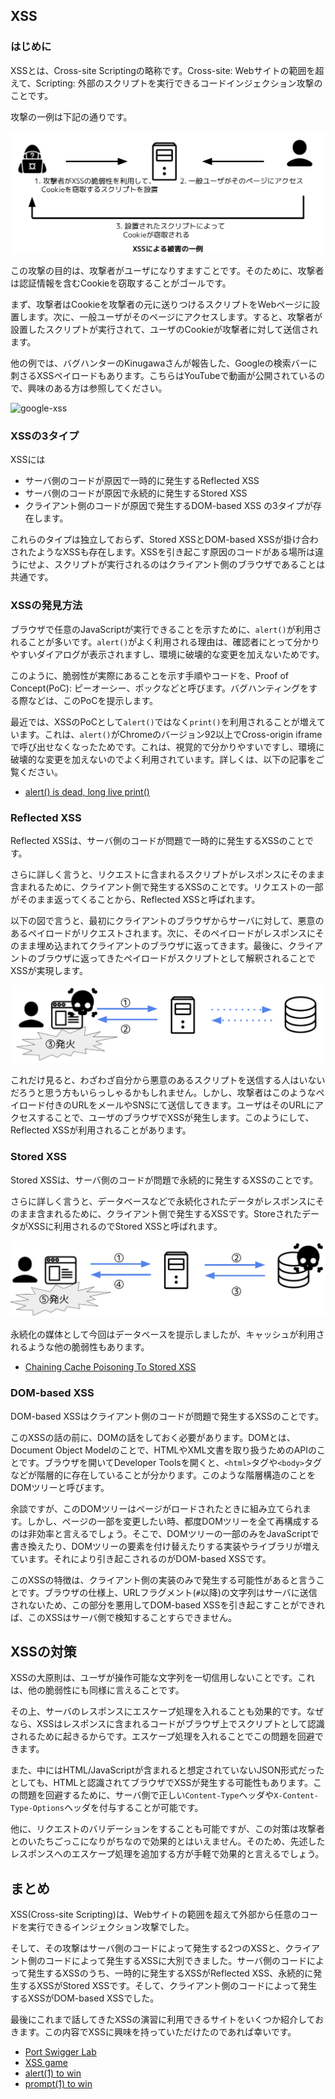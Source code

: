 ## XSS
### はじめに
XSSとは、Cross-site Scriptingの略称です。Cross-site: Webサイトの範囲を超えて、Scripting: 外部のスクリプトを実行できるコードインジェクション攻撃のことです。

攻撃の一例は下記の通りです。

![damage-case](./assets/damage-case.png)

この攻撃の目的は、攻撃者がユーザになりすますことです。そのために、攻撃者は認証情報を含むCookieを窃取することがゴールです。

まず、攻撃者はCookieを攻撃者の元に送りつけるスクリプトをWebページに設置します。次に、一般ユーザがそのページにアクセスします。すると、攻撃者が設置したスクリプトが実行されて、ユーザのCookieが攻撃者に対して送信されます。

他の例では、バグハンターのKinugawaさんが報告した、Googleの検索バーに刺さるXSSペイロードもあります。こちらはYouTubeで動画が公開されているので、興味のある方は参照してください。

![google-xss](https://www.youtube.com/watch?v=lG7U3fuNw3A)

### XSSの3タイプ
XSSには
- サーバ側のコードが原因で一時的に発生するReflected XSS
- サーバ側のコードが原因で永続的に発生するStored XSS
- クライアント側のコードが原因で発生するDOM-based XSS
の3タイプが存在します。

これらのタイプは独立しておらず、Stored XSSとDOM-based XSSが掛け合わされたようなXSSも存在します。XSSを引き起こす原因のコードがある場所は違うにせよ、スクリプトが実行されるのはクライアント側のブラウザであることは共通です。

### XSSの発見方法
ブラウザで任意のJavaScriptが実行できることを示すために、`alert()`が利用されることが多いです。`alert()`がよく利用される理由は、確認者にとって分かりやすいダイアログが表示されますし、環境に破壊的な変更を加えないためです。

このように、脆弱性が実際にあることを示す手順やコードを、Proof of Concept(PoC): ピーオーシー、ポックなどと呼びます。バグハンティングをする際などは、このPoCを提示します。

最近では、XSSのPoCとして`alert()`ではなく`print()`を利用されることが増えています。これは、`alert()`がChromeのバージョン92以上でCross-origin iframeで呼び出せなくなったためです。これは、視覚的で分かりやすいですし、環境に破壊的な変更を加えないのでよく利用されています。詳しくは、以下の記事をご覧ください。

- [alert() is dead, long live print()](https://portswigger.net/research/alert-is-dead-long-live-print)

### Reflected XSS
Reflected XSSは、サーバ側のコードが問題で一時的に発生するXSSのことです。

さらに詳しく言うと、リクエストに含まれるスクリプトがレスポンスにそのまま含まれるために、クライアント側で発生するXSSのことです。リクエストの一部がそのまま返ってくることから、Reflected XSSと呼ばれます。

以下の図で言うと、最初にクライアントのブラウザからサーバに対して、悪意のあるペイロードがリクエストされます。次に、そのペイロードがレスポンスにそのまま埋め込まれてクライアントのブラウザに返ってきます。最後に、クライアントのブラウザに返ってきたペイロードがスクリプトとして解釈されることでXSSが実現します。

![overview-reflected](./assets/overview-reflected.png)

これだけ見ると、わざわざ自分から悪意のあるスクリプトを送信する人はいないだろうと思う方もいらっしゃるかもしれません。しかし、攻撃者はこのようなペイロード付きのURLをメールやSNSにて送信してきます。ユーザはそのURLにアクセスすることで、ユーザのブラウザでXSSが発生します。このようにして、Reflected XSSが利用されることがあります。

### Stored XSS
Stored XSSは、サーバ側のコードが問題で永続的に発生するXSSのことです。

さらに詳しく言うと、データベースなどで永続化されたデータがレスポンスにそのまま含まれるために、クライアント側で発生するXSSです。StoreされたデータがXSSに利用されるのでStored XSSと呼ばれます。

![overview-stored](./assets/overview-stored.png)

永続化の媒体として今回はデータベースを提示しましたが、キャッシュが利用されるような他の脆弱性もあります。

- [Chaining Cache Poisoning To Stored XSS](https://nahoragg.medium.com/chaining-cache-poisoning-to-stored-xss-b910076bda4f)

### DOM-based XSS
DOM-based XSSはクライアント側のコードが問題で発生するXSSのことです。

このXSSの話の前に、DOMの話をしておく必要があります。DOMとは、Document Object Modelのことで、HTMLやXML文書を取り扱うためのAPIのことです。ブラウザを開いてDeveloper Toolsを開くと、`<html>`タグや`<body>`タグなどが階層的に存在していることが分かります。このような階層構造のことをDOMツリーと呼びます。

余談ですが、このDOMツリーはページがロードされたときに組み立てられます。しかし、ページの一部を変更したい時、都度DOMツリーを全て再構成するのは非効率と言えるでしょう。そこで、DOMツリーの一部のみをJavaScriptで書き換えたり、DOMツリーの要素を付け替えたりする実装やライブラリが増えています。それにより引き起こされるのがDOM-based XSSです。

このXSSの特徴は、クライアント側の実装のみで発生する可能性があると言うことです。ブラウザの仕様上、URLフラグメント(`#`以降)の文字列はサーバに送信されないため、この部分を悪用してDOM-based XSSを引き起こすことができれば、このXSSはサーバ側で検知することすらできません。

## XSSの対策
XSSの大原則は、ユーザが操作可能な文字列を一切信用しないことです。これは、他の脆弱性にも同様に言えることです。

その上、サーバのレスポンスにエスケープ処理を入れることも効果的です。なぜなら、XSSはレスポンスに含まれるコードがブラウザ上でスクリプトとして認識されるために起きるからです。エスケープ処理を入れることでこの問題を回避できます。

また、中にはHTML/JavaScriptが含まれると想定されていないJSON形式だったとしても、HTMLと認識されてブラウザでXSSが発生する可能性もあります。この問題を回避するために、サーバ側で正しい`Content-Type`ヘッダや`X-Content-Type-Options`ヘッダを付与することが可能です。

他に、リクエストのバリデーションをすることも可能ですが、この対策は攻撃者とのいたちごっこになりがちなので効果的とはいえません。そのため、先述したレスポンスへのエスケープ処理を追加する方が手軽で効果的と言えるでしょう。

## まとめ
XSS(Cross-site Scripting)は、Webサイトの範囲を超えて外部から任意のコードを実行できるインジェクション攻撃でした。

そして、その攻撃はサーバ側のコードによって発生する2つのXSSと、クライアント側のコードによって発生するXSSに大別できました。サーバ側のコードによって発生するXSSのうち、一時的に発生するXSSがReflected XSS、永続的に発生するXSSがStored XSSです。そして、クライアント側のコードによって発生するXSSがDOM-based XSSでした。

最後にこれまで話してきたXSSの演習に利用できるサイトをいくつか紹介しておきます。この内容でXSSに興味を持っていただけたのであれば幸いです。

- [Port Swigger Lab](https://portswigger.net/web-security/all-labs)
- [XSS game](https://xss-game.appspot.com/)
- [alert(1) to win](http://alf.nu/alert1)
- [prompt(1) to win](https://prompt.ml/0)

